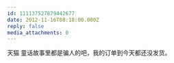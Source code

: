 ```yaml
---
id: 111137527879442677
date: 2012-11-16T08:18:00.000Z
reply: false
media_attachments: 0
---
```


天猫 童话故事里都是骗人的吧，我的订单到今天都还没发货。 ​​​​

